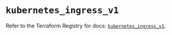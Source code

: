 # `kubernetes_ingress_v1`

Refer to the Terraform Registry for docs: [`kubernetes_ingress_v1`](https://registry.terraform.io/providers/hashicorp/kubernetes/2.35.1/docs/resources/ingress_v1).
